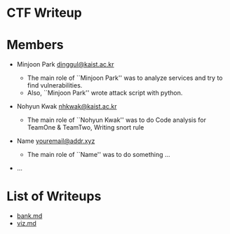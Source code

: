 CTF Writeup
===========

# Members

- Minjoon Park <dinggul@kaist.ac.kr>
    * The main role of ``Minjoon Park'' was to analyze services and try to find
    vulnerabilities.
    * Also, ``Minjoon Park'' wrote attack script with python.

- Nohyun Kwak <nhkwak@kaist.ac.kr>
    * The main role of ``Nohyun Kwak'' was to do Code analysis for TeamOne & TeamTwo, Writing snort rule

- Name <youremail@addr.xyz>
    * The main role of ``Name'' was to do something ...
- ...

# List of Writeups

- [bank.md](bank.md)
- [viz.md](viz.md)
